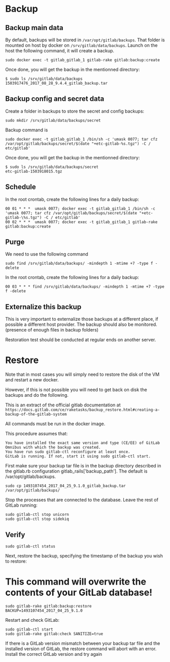# Backup
## Backup main data
By default, backups will be stored in `/var/opt/gitlab/backups`. That folder is mounted on host by docker on `/srv/gitlab/data/backups`.
Launch on the host the following command, it will create a backup.
```
sudo docker exec -t gitlab_gitlab_1 gitlab-rake gitlab:backup:create
```

Once done, you will get the backup in the mentionned directory:
```
$ sudo ls /srv/gitlab/data/backups
1503917476_2017_08_28_9.4.4_gitlab_backup.tar
```

## Backup config and secret data
Create a folder in backups to store the secret and config backups:
```
sudo mkdir /srv/gitlab/data/backups/secret
```
Backup command is
```
sudo docker exec -t gitlab_gitlab_1 /bin/sh -c 'umask 0077; tar cfz /var/opt/gitlab/backups/secret/$(date "+etc-gitlab-%s.tgz") -C / etc/gitlab'
```

Once done, you will get the backup in the mentionned directory:
```
$ sudo ls /srv/gitlab/data/backups/secret
etc-gitlab-1503918015.tgz
```

## Schedule
In the root crontab, create the following lines for a daily backup:
```
00 01 * * *  umask 0077; docker exec -t gitlab_gitlab_1 /bin/sh -c 'umask 0077; tar cfz /var/opt/gitlab/backups/secret/$(date "+etc-gitlab-\%s.tgz") -C / etc/gitlab'
00 02 * * *  umask 0077; docker exec -t gitlab_gitlab_1 gitlab-rake gitlab:backup:create
```

## Purge
We need to use the following command
```
sudo find /srv/gitlab/data/backups/ -mindepth 1 -mtime +7 -type f -delete
```

In the root crontab, create the following lines for a daily backup:
```
00 03 * * * find /srv/gitlab/data/backups/ -mindepth 1 -mtime +7 -type f -delete
```

## Externalize this backup
This is very important to externalize those backups at a different place, if possible a different host provider.
The backup should also be monitored. (presence of enough files in backup folders)

Restoration test should be conducted at regular ends on another server.

# Restore
Note that in most cases you will simply need to restore the disk of the VM and restart a new docker.

However, if this is not possible you will need to get back on disk the backups and do the following.

This is an extract of the official gitlab documentation at `https://docs.gitlab.com/ce/raketasks/backup_restore.html#creating-a-backup-of-the-gitlab-system`

All commands must be run in the docker image.

This procedure assumes that:

    You have installed the exact same version and type (CE/EE) of GitLab Omnibus with which the backup was created.
    You have run sudo gitlab-ctl reconfigure at least once.
    GitLab is running. If not, start it using sudo gitlab-ctl start.

First make sure your backup tar file is in the backup directory described in the gitlab.rb configuration gitlab_rails['backup_path']. The default is /var/opt/gitlab/backups.
```
sudo cp 1493107454_2017_04_25_9.1.0_gitlab_backup.tar /var/opt/gitlab/backups/
```

Stop the processes that are connected to the database. Leave the rest of GitLab running:
```
sudo gitlab-ctl stop unicorn
sudo gitlab-ctl stop sidekiq
```
## Verify
```
sudo gitlab-ctl status
```

Next, restore the backup, specifying the timestamp of the backup you wish to restore:

# This command will overwrite the contents of your GitLab database!
```
sudo gitlab-rake gitlab:backup:restore BACKUP=1493107454_2017_04_25_9.1.0
```

Restart and check GitLab:
```
sudo gitlab-ctl start
sudo gitlab-rake gitlab:check SANITIZE=true
```

If there is a GitLab version mismatch between your backup tar file and the installed version of GitLab, the restore command will abort with an error. Install the correct GitLab version and try again
